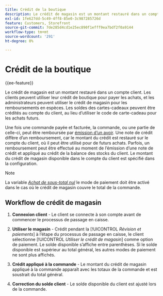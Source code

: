 ```yaml
---
title: Crédit de la boutique
description: Le crédit de magasin est un montant restauré dans un compte client et qui peut être utilisé pour payer des achats ou des remboursements en espèces.
exl-id: 1fe627dd-5c49-4ff8-85e0-3c987285726d
feature: Customers, Storefront
source-git-commit: 7de285d4cd1e25ec890f1efff9ea7bdf2f0a9144
workflow-type: tm+mt
source-wordcount: '291'
ht-degree: 0%

---
```


# Crédit de la boutique

{{ee-feature}}

Le crédit de magasin est un montant restauré dans un compte client. Les clients peuvent utiliser leur crédit de boutique pour payer les achats, et les administrateurs peuvent utiliser le crédit de magasin pour les remboursements en espèces. Les soldes des cartes-cadeaux peuvent être crédités au compte du client, au lieu d’utiliser le code de carte-cadeau pour les achats futurs.

Une fois une commande payée et facturée, la commande, ou une partie de celle-ci, peut être remboursée par [émission d’un avoir](../stores-purchase/credit-memo-create.md). Une note de crédit diffère d’un remboursement, car le montant du crédit est restauré sur le compte du client, où il peut être utilisé pour de futurs achats. Parfois, un remboursement peut être effectué au moment de l’émission d’une note de crédit et appliqué au crédit de la balance des stocks du client. Le montant du crédit de magasin disponible dans le compte du client est spécifié dans la configuration.

>[!NOTE]
>
>La variable [_Achat de sous-total nul_](../stores-purchase/zero-subtotal-checkout.md) le mode de paiement doit être activé dans le cas où le crédit de magasin couvre le total de la commande.

## Workflow de crédit de magasin

1. **Connexion client** - Le client se connecte à son compte avant de commencer le processus de passage en caisse.

1. **Utiliser le magasin** - Crédit pendant la [!UICONTROL _Révision et paiements_] à l’étape du processus de passage en caisse, le client sélectionne [!UICONTROL _Utiliser le crédit de magasin_] comme option de paiement. Le solde disponible s’affiche entre parenthèses. Si le solde disponible est supérieur au total général, les autres modes de paiement ne sont plus affichés.

1. **Crédit appliqué à la commande** - Le montant du crédit de magasin appliqué à la commande apparaît avec les totaux de la commande et est soustrait du total général.

1. **Correction du solde client** - Le solde disponible du client est ajusté lors de la commande.
